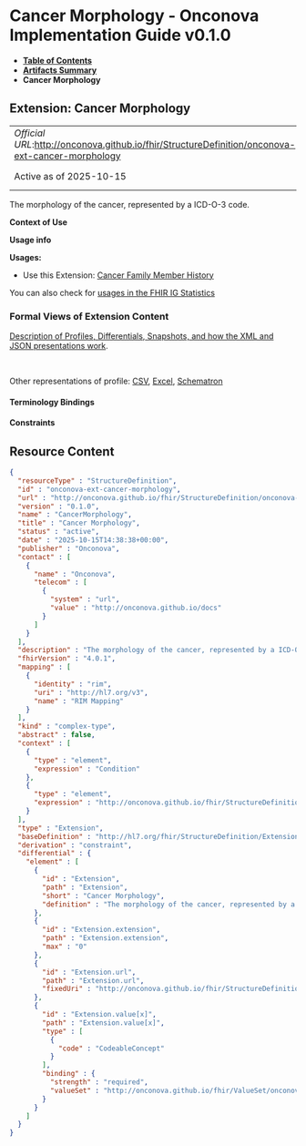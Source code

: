 # Cancer Morphology - Onconova Implementation Guide v0.1.0

* [**Table of Contents**](toc.md)
* [**Artifacts Summary**](artifacts.md)
* **Cancer Morphology**

## Extension: Cancer Morphology 

| | |
| :--- | :--- |
| *Official URL*:http://onconova.github.io/fhir/StructureDefinition/onconova-ext-cancer-morphology | *Version*:0.1.0 |
| Active as of 2025-10-15 | *Computable Name*:CancerMorphology |

The morphology of the cancer, represented by a ICD-O-3 code.

**Context of Use**

**Usage info**

**Usages:**

* Use this Extension: [Cancer Family Member History](StructureDefinition-onconova-cancer-family-member-history.md)

You can also check for [usages in the FHIR IG Statistics](https://packages2.fhir.org/xig/onconova.fhir|current/StructureDefinition/onconova-ext-cancer-morphology)

### Formal Views of Extension Content

 [Description of Profiles, Differentials, Snapshots, and how the XML and JSON presentations work](http://build.fhir.org/ig/FHIR/ig-guidance/readingIgs.html#structure-definitions). 

 

Other representations of profile: [CSV](StructureDefinition-onconova-ext-cancer-morphology.csv), [Excel](StructureDefinition-onconova-ext-cancer-morphology.xlsx), [Schematron](StructureDefinition-onconova-ext-cancer-morphology.sch) 

#### Terminology Bindings

#### Constraints



## Resource Content

```json
{
  "resourceType" : "StructureDefinition",
  "id" : "onconova-ext-cancer-morphology",
  "url" : "http://onconova.github.io/fhir/StructureDefinition/onconova-ext-cancer-morphology",
  "version" : "0.1.0",
  "name" : "CancerMorphology",
  "title" : "Cancer Morphology",
  "status" : "active",
  "date" : "2025-10-15T14:38:38+00:00",
  "publisher" : "Onconova",
  "contact" : [
    {
      "name" : "Onconova",
      "telecom" : [
        {
          "system" : "url",
          "value" : "http://onconova.github.io/docs"
        }
      ]
    }
  ],
  "description" : "The morphology of the cancer, represented by a ICD-O-3 code.",
  "fhirVersion" : "4.0.1",
  "mapping" : [
    {
      "identity" : "rim",
      "uri" : "http://hl7.org/v3",
      "name" : "RIM Mapping"
    }
  ],
  "kind" : "complex-type",
  "abstract" : false,
  "context" : [
    {
      "type" : "element",
      "expression" : "Condition"
    },
    {
      "type" : "element",
      "expression" : "http://onconova.github.io/fhir/StructureDefinition/onconova-cancer-family-member-history#FamilyMemberHistory.condition"
    }
  ],
  "type" : "Extension",
  "baseDefinition" : "http://hl7.org/fhir/StructureDefinition/Extension|4.0.1",
  "derivation" : "constraint",
  "differential" : {
    "element" : [
      {
        "id" : "Extension",
        "path" : "Extension",
        "short" : "Cancer Morphology",
        "definition" : "The morphology of the cancer, represented by a ICD-O-3 code."
      },
      {
        "id" : "Extension.extension",
        "path" : "Extension.extension",
        "max" : "0"
      },
      {
        "id" : "Extension.url",
        "path" : "Extension.url",
        "fixedUri" : "http://onconova.github.io/fhir/StructureDefinition/onconova-ext-cancer-morphology"
      },
      {
        "id" : "Extension.value[x]",
        "path" : "Extension.value[x]",
        "type" : [
          {
            "code" : "CodeableConcept"
          }
        ],
        "binding" : {
          "strength" : "required",
          "valueSet" : "http://onconova.github.io/fhir/ValueSet/onconova-vs-icdo3-morphology-behavior|0.1.0"
        }
      }
    ]
  }
}

```

